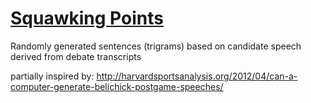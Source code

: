 # [Squawking Points](http://www.squawkingpoints.co)

Randomly generated sentences (trigrams) based on candidate speech derived from debate transcripts

partially inspired by: http://harvardsportsanalysis.org/2012/04/can-a-computer-generate-belichick-postgame-speeches/
